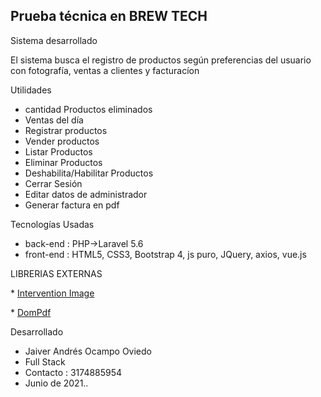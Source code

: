 ## Prueba técnica en BREW TECH


Sistema desarrollado  

El sistema busca el registro de productos según preferencias del usuario con fotografía, ventas a clientes  y facturacíon

Utilidades

* cantidad Productos eliminados
* Ventas del día
* Registrar productos
* Vender productos
* Listar Productos
* Eliminar Productos
* Deshabilita/Habilitar Productos
* Cerrar Sesión
* Editar datos de administrador
* Generar factura en pdf


Tecnologías Usadas
* back-end  : PHP->Laravel 5.6
* front-end : HTML5, CSS3, Bootstrap 4, js puro, JQuery, axios, vue.js


LIBRERIAS EXTERNAS
<p align="left">
* <a href="https://github.com/Intervention/image#:~:text=Intervention%20Image%20is%20a%20PHP,Facades%20for%20easy%20Laravel%20integration.">Intervention Image</a>
</p>

<p align="left">
* <a href="https://github.com/barryvdh/laravel-dompdf">DomPdf</a>
</p>

Desarrollado
* Jaiver Andrés Ocampo Oviedo
* Full Stack
* Contacto : 3174885954
* Junio de 2021..

